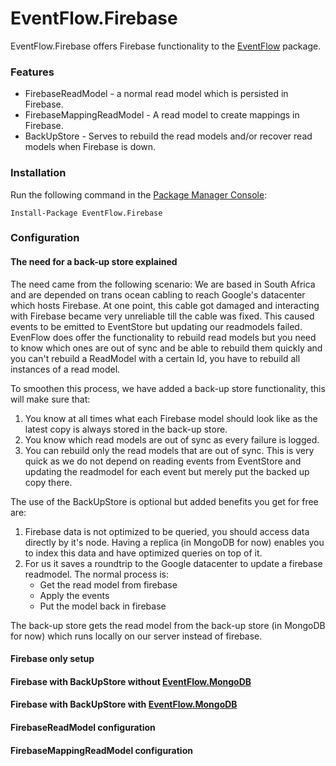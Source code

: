# EventFlow.Firebase
EventFlow.Firebase offers Firebase functionality to the [EventFlow](https://github.com/eventflow/EventFlow) package.

### Features
* FirebaseReadModel - a normal read model which is persisted in Firebase.
* FirebaseMappingReadModel - A read model to create mappings in Firebase.
* BackUpStore - Serves to rebuild the read models and/or recover read models when Firebase is down.

### Installation
Run the following command in the [Package Manager Console](https://docs.microsoft.com/en-us/nuget/tools/package-manager-console):
```
Install-Package EventFlow.Firebase
```

### Configuration
#### The need for a back-up store explained
The need came from the following scenario:
We are based in South Africa and are depended on trans ocean cabling to reach Google's datacenter which hosts Firebase. At one point, this cable got damaged and interacting with Firebase became very unreliable till the cable was fixed.
This caused events to be emitted to EventStore but updating our readmodels failed.
EvenFlow does offer the functionality to rebuild read models but you need to know which ones are out of sync and be able to rebuild them quickly and you can't rebuild a ReadModel with a certain Id, you have to rebuild all instances of a read model.

To smoothen this process, we have added a back-up store functionality, this will make sure that:

1. You know at all times what each Firebase model should look like as the latest copy is always stored in the back-up store.
2. You know which read models are out of sync as every failure is logged.
3. You can rebuild only the read models that are out of sync. This is very quick as we do not depend on reading events from EventStore and updating the readmodel for each event but merely put the backed up copy there.

The use of the BackUpStore is optional but added benefits you get for free are:
1. Firebase data is not optimized to be queried, you should access data directly by it's node. Having a replica (in MongoDB for now) enables you to index this data and have optimized queries on top of it.
2. For us it saves a roundtrip to the Google datacenter to update a firebase readmodel. The normal process is:
   * Get the read model from firebase
   * Apply the events
   * Put the model back in firebase

The back-up store gets the read model from the back-up store (in MongoDB for now) which runs locally on our server instead of firebase.

#### Firebase only setup

#### Firebase with BackUpStore without [EventFlow.MongoDB](https://github.com/eventflow/EventFlow.MongoDB)

#### Firebase with BackUpStore with [EventFlow.MongoDB](https://github.com/eventflow/EventFlow.MongoDB)

#### FirebaseReadModel configuration

#### FirebaseMappingReadModel configuration